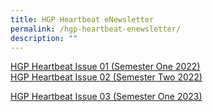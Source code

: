 ```yaml
---
title: HGP Heartbeat eNewsletter
permalink: /hgp-heartbeat-enewsletter/
description: ""
---
```

<p><a href="/files/HGP%20Heartbeat%20Issue%2001%202022.pdf" target="_blank" rel="noopener">HGP Heartbeat Issue 01 (Semester One 2022)
	</a><br><a href="/files/2022%20HGPHearbeat%20Issue02.pdf" target="_blank" rel="noopener">HGP Heartbeat Issue 02 (Semester Two 2022)
	
[HGP Heartbeat Issue 03 (Semester One 2023)](https://go.gov.sg/hgpheartbeatissue03)</a></p>